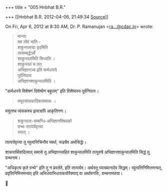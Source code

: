 +++
title = "005 Hnbhat B.R."

+++
[[Hnbhat B.R.	2012-04-06, 21:49:34 [Source](https://groups.google.com/g/bvparishat/c/cEZW8z6PByM)]]



On Fri, Apr 6, 2012 at 8:30 AM, Dr. P. Ramanujan \<[ra...@cdac.in]()\> wrote:  

> मान्याः  
> मम त्वेवं भाति -  
> शकुन्तलायाः इदमिति  
> तत्सम्बद्धेऽर्थे  
> शाकुन्तलमिति सिध्यति ।  
> शाकुन्तलं च तत्  
> अभिज्ञानञ्च इति कर्मधारये  
> पूर्वनिपातः  
> अभिज्ञानशाकुन्तलमिति ।  

  

"कर्मधारये विशेषणं विशेष्येण बहुलम्" इति विशेष्यस्य पूर्वनिपातः।



> मयूरव्यंसकादिवत्समासः ।  

  

मयूरश्च व्यंसकश्च इत्यत्रापि आकृतिगणः।

> शकुन्तला-सम्बन्धि-अभिज्ञानविषयको  
> ग्रन्थः तात्पर्यवृत्त्या  
> स्यात् ।  

  

  

तात्पर्यवृत्त्या तु व्युत्पत्तिचिन्तैव व्यर्था, रूढ्यैव अर्थसिद्धेः।

  

  

शाकपार्थिवादित्वात् समासे तु अभिज्ञानसहितं शाकुन्तलमिति तत्पुरुषे अभिज्ञानशाकुन्तलमिति सिद्धं तु ग्रन्थनाम।

  

"अधिकृत्य कृते ग्रन्थे" इति तु न प्रवर्तते, इति तात्पर्यम्। अर्थस्तु व्याख्यानादेव सिद्धम्। व्युत्पत्तिनिमित्तमन्यत्, प्रवृत्तिनिमित्तमन्यत् इति अभिधेयाभिधायकयोरैक्याद् वा अर्थावगतिः, ग्रन्थनामतया।



